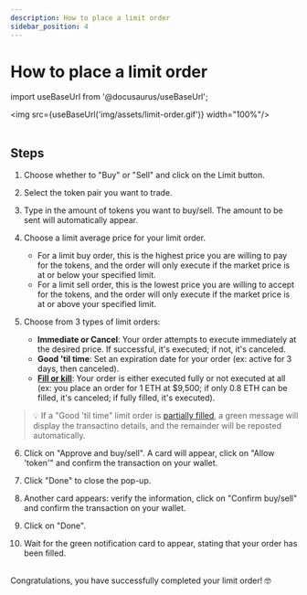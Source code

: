 ```yaml
---
description: How to place a limit order
sidebar_position: 4
---
```


# How to place a limit order

import useBaseUrl from '@docusaurus/useBaseUrl';

<img src={useBaseUrl('img/assets/limit-order.gif')} width="100%"/><br /><br />


## Steps

1. Choose whether to "Buy" or "Sell" and click on the Limit button.

2. Select the token pair you want to trade.

3. Type in the amount of tokens you want to buy/sell. The amount to be sent will automatically appear.

4. Choose a limit average price for your limit order. 
    * For a limit buy order, this is the highest price you are willing to pay for the tokens, and the order will only execute if the market price is at or below your specified limit.
    * For a limit sell order, this is the lowest price you are willing to accept for the tokens, and the order will only execute if the market price is at or above your specified limit.

5. Choose from 3 types of limit orders:
    * **Immediate or Cancel**: Your order attempts to execute immediately at the desired price. If successful, it's executed; if not, it's canceled.
    * **Good 'til time**: Set an expiration date for your order (ex: active for 3 days, then canceled).
    * [**Fill or kill**](../../SDK/guides/fill-or-kill.md): Your order is either executed fully or not executed at all (ex: you place an order for 1 ETH at $9,500; if only 0.8 ETH can be filled, it's canceled; if fully filled, it's executed).

> 💡
> If a "Good 'til time" limit order is [partially filled](./how-to-track-open-orders.md#order-is-partially-filled), a green message will display the transactino details, and the remainder will be reposted automatically.

6. Click on "Approve and buy/sell". A card will appear, click on "Allow 'token'" and confirm the transaction on your wallet.

7. Click "Done" to close the pop-up.

8. Another card appears: verify the information, click on "Confirm buy/sell" and confirm the transaction on your wallet.

9. Click on "Done".

10. Wait for the green notification card to appear, stating that your order has been filled.

<br />
Congratulations, you have successfully completed your limit order! 🤓<br />